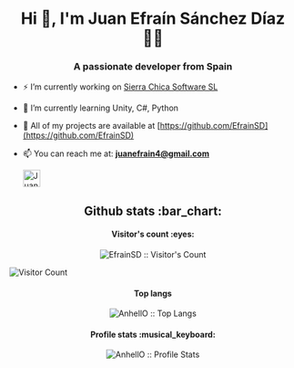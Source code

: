 <h1 align="center"> Hi 👋, I'm Juan Efraín Sánchez Díaz 👨‍💻 </h1>

<h3 align="center">A passionate developer from Spain</h3>

- ⚡ I’m currently working on [Sierra Chica Software SL](https://www.sierrachica.com)

- 🌱 I’m currently learning Unity, C#, Python

- 📠 All of my projects are available at [https://github.com/EfrainSD](https://github.com/EfrainSD)

- 📫 You can reach me at:
    **juanefrain4@gmail.com**

  <a href="https://www.linkedin.com/in/juan-efraín-sánchez-díaz-6554451b1/">
    <img src="https://www.vectorlogo.zone/logos/linkedin/linkedin-icon.svg" alt="Juan Efraín Sánchez Díaz's LinkedIn Profile" height="30" width="30">
  </a>


<h2 align="center">Github stats :bar_chart:</h2>

<h4 align="center">Visitor's count :eyes:</h4>

<p align="center"><img src="https://profile-counter.glitch.me/{EfrainSD}/count.svg" alt="EfrainSD :: Visitor's Count" /></p>

![Visitor Count](https://profile-counter.glitch.me/EfrainSD/count.svg)

<h4 align="center">Top langs </h4>

<p align="center"><img src="https://github-readme-stats.vercel.app/api/top-langs/?username=AnhellO&langs_count=10&theme=tokyonight&layout=compact" alt="AnhellO :: Top Langs" /></p>

<h4 align="center">Profile stats :musical_keyboard:</h4>

<p align="center"><img src="https://github-readme-stats.vercel.app/api?username=AnhellO&show_icons=true&theme=synthwave" alt="AnhellO :: Profile Stats" /></p>
